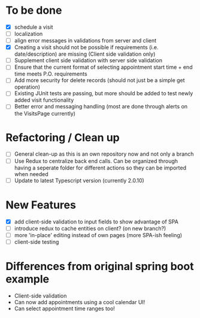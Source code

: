 # To be done
- [x] schedule a visit
- [ ] localization
- [ ] align error messages in validations from server and client
- [x] Creating a visit should not be possible if requirements (i.e. date/description) are missing (Client side validation only)
- [ ] Supplement client side validation with server side validation
- [ ] Ensure that the current format of selecting appointment start time + end time meets P.O. requirements
- [ ] Add more security for delete records (should not just be a simple get operation)
- [ ] Existing JUnit tests are passing, but more should be added to test newly added visit functionality
- [ ] Better error and messaging handling (most are done through alerts on the VisitsPage currently)

# Refactoring / Clean up
- [ ] General clean-up as this is an own repository now and not only a branch
- [ ] Use Redux to centralize back end calls. Can be organized through having a seperate folder for different  actions so they can be imported when needed
- [ ]  Update to latest Typescript version (currently 2.0.10)

# New Features
- [x] add client-side validation to input fields to show advantage of SPA 
- [ ] introduce redux to cache entities on client? (on new branch?)
- [ ] more 'in-place' editing instead of own pages (more SPA-ish feeling)
- [ ] client-side testing

# Differences from original spring boot example
* Client-side validation
* Can now add appointments using a cool calendar UI!
* Can select appointment time ranges too!